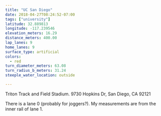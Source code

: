 ```yaml
---
title: "UC San Diego"
date: 2018-04-27T08:24:52-07:00
tags: ["university"]
latitude: 32.889813
longitude: -117.239546
elevation_meters: 16.29
distance_meters: 400.00
lap_lanes: 9
home_lanes: 9
surface_type: artificial
colors: 
  - red
turn_diameter_meters: 63.08
turn_radius_b_meters: 31.24
steeple_water_location: outside

---
```

Triton Track and Field Stadium. 9730 Hopkins Dr, San Diego, CA 92121
<!--more-->

There is a lane 0 (probably for joggers?). My measurements are from the inner rail of lane 1.
